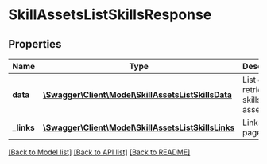 # SkillAssetsListSkillsResponse

## Properties
Name | Type | Description | Notes
------------ | ------------- | ------------- | -------------
**data** | [**\Swagger\Client\Model\SkillAssetsListSkillsData**](SkillAssetsListSkillsData.md) | List of all retrieved skills of the asset | 
**_links** | [**\Swagger\Client\Model\SkillAssetsListSkillsLinks**](SkillAssetsListSkillsLinks.md) | Links to pages | 

[[Back to Model list]](../README.md#documentation-for-models) [[Back to API list]](../README.md#documentation-for-api-endpoints) [[Back to README]](../README.md)


